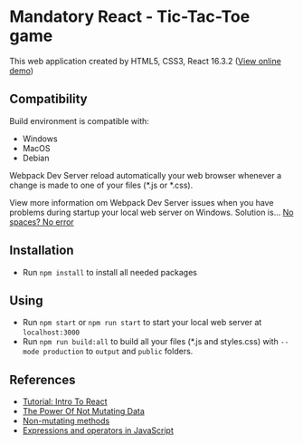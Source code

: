 # Mandatory React - Tic-Tac-Toe game
This web application created by HTML5, CSS3, React 16.3.2 ([View online demo](https://nguyenkhois.github.io/mandatory-react/public/index.html))

## Compatibility
Build environment is compatible with:
* Windows
* MacOS
* Debian

Webpack Dev Server reload automatically your web browser whenever a change is made to one of your files (*.js or *.css).

View more information om Webpack Dev Server issues when you have problems during startup your local web server on Windows. Solution is... [No spaces? No error](https://github.com/webpack/webpack-dev-server/issues/1373)

## Installation
* Run `npm install` to install all needed packages

## Using
* Run `npm start` or `npm run start` to start your local web server at `localhost:3000`
* Run `npm run build:all` to build all your files (*.js and styles.css) with `--mode production` to `output` and `public` folders.

## References
* [Tutorial: Intro To React](https://reactjs.org/tutorial/tutorial.html)
* [The Power Of Not Mutating Data](https://reactjs.org/docs/optimizing-performance.html#the-power-of-not-mutating-data)
* [Non-mutating methods](https://developer.mozilla.org/en-US/docs/Web/JavaScript/Reference/Global_Objects/Array/prototype#Accessor_methods)
* [Expressions and operators in JavaScript](https://developer.mozilla.org/en-US/docs/Web/JavaScript/Reference/Operators)